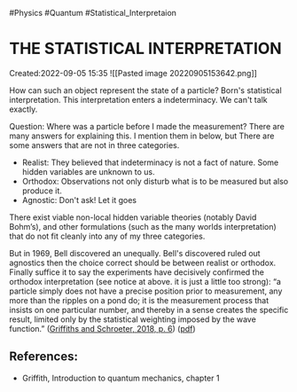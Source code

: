
#Physics
#Quantum 
#Statistical_Interpretaion


# THE STATISTICAL INTERPRETATION
Created:2022-09-05 15:35
![[Pasted image 20220905153642.png]]

How can such an object represent the state of a particle? Born's statistical interpretation. This interpretation enters a indeterminacy. We can't talk exactly.

Question: Where was a particle before I made the measurement?
There are many answers for explaining this. I mention them in below, but There are some answers that are not in three categories. 
- Realist: They believed that indeterminacy is not a fact of nature. Some hidden variables are unknown to us.
- Orthodox: Observations not only disturb what is to be measured but also produce it.
- Agnostic: Don't ask! Let it goes

There exist viable non-local hidden variable theories (notably David Bohm’s), and other formulations (such as the many worlds interpretation) that do not fit cleanly into any of my three categories.

But in 1969, Bell discovered an unequally. Bell's discovered ruled out agnostics then the choice correct should be between realist or orthodox. Finally suffice it to say the experiments have decisively confirmed the orthodox interpretation (see notice at above. it is just a little too strong):
“a particle simply does not have a precise position prior to measurement, any more than the ripples on a pond do; it is the measurement process that insists on one particular number, and thereby in a sense creates the specific result, limited only by the statistical weighting imposed by the wave function.” ([Griffiths and Schroeter, 2018, p. 6](zotero://select/library/items/X4VKQ5N4)) ([pdf](zotero://open-pdf/library/items/PBT95Y2Z?page=19))

## References:
- Griffith, Introduction to quantum mechanics, chapter 1



